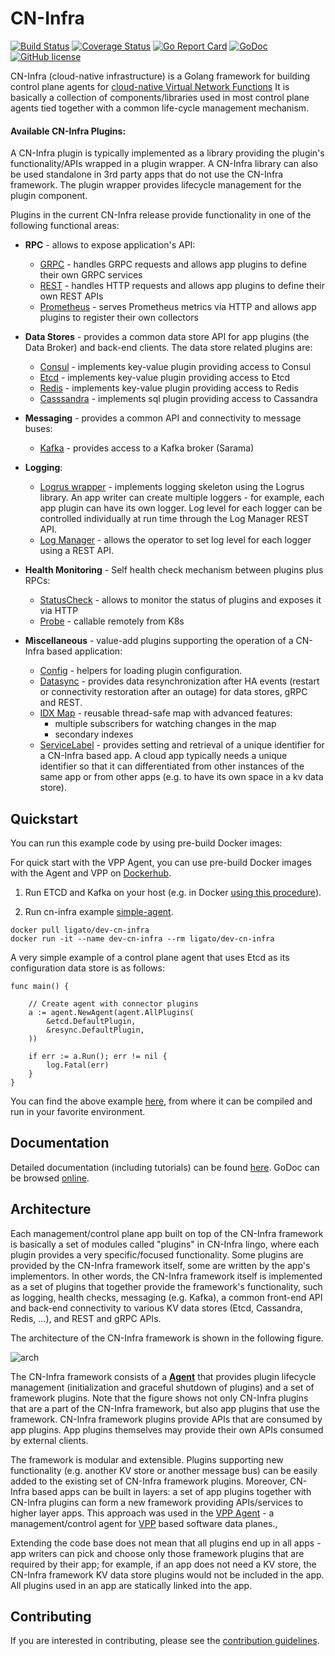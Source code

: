 # CN-Infra

[![Build Status](https://travis-ci.org/ligato/cn-infra.svg?branch=master)](https://travis-ci.org/ligato/cn-infra)
[![Coverage Status](https://coveralls.io/repos/github/ligato/cn-infra/badge.svg?branch=master)](https://coveralls.io/github/ligato/cn-infra?branch=master)
[![Go Report Card](https://goreportcard.com/badge/github.com/ligato/cn-infra)](https://goreportcard.com/report/github.com/ligato/cn-infra)
[![GoDoc](https://godoc.org/github.com/ligato/cn-infra?status.svg)](https://godoc.org/github.com/ligato/cn-infra)
[![GitHub license](https://img.shields.io/badge/license-Apache%20license%202.0-blue.svg)](https://github.com/ligato/cn-infra/blob/master/LICENSE.md)

CN-Infra (cloud-native infrastructure) is a Golang framework for building
control plane agents for [cloud-native Virtual Network Functions][4] It is
basically a collection of components/libraries used in most control plane 
agents tied together with a common life-cycle management mechanism.

#### Available CN-Infra Plugins:

A CN-Infra plugin is typically implemented as a library providing the 
plugin's functionality/APIs wrapped in a plugin wrapper. A CN-Infra 
library can also be used standalone in 3rd party apps that do not use
the CN-Infra framework. The plugin wrapper provides lifecycle management 
for the plugin component.

Plugins in the current CN-Infra release provide functionality in one of 
the following functional areas:

* **RPC** - allows to expose application's API:
  - [GRPC](rpc/grpc) - handles GRPC requests and allows app plugins to define
    their own GRPC services
  - [REST](rpc/rest) - handles HTTP requests and allows app plugins to define
    their own REST APIs
  - [Prometheus](rpc/prometheus) - serves Prometheus metrics via HTTP and allows
    app plugins to register their own collectors
        
* **Data Stores** - provides a common data store API for app plugins (the 
    Data Broker) and back-end clients. The data store related plugins are:
  - [Consul](db/keyval/consul) - implements key-value plugin providing access to Consul
  - [Etcd](db/keyval/etcd) - implements key-value plugin providing access to Etcd
  - [Redis](db/keyval/redis) - implements key-value plugin providing access to Redis
  - [Casssandra](db/sql/cassandra) - implements sql plugin providing access to Cassandra
    
* **Messaging** - provides a common API and connectivity to message buses:
  - [Kafka](messaging/kafka) - provides access to a Kafka broker (Sarama)
    
* **Logging**:
  - [Logrus wrapper](logging/logrus) - implements logging skeleton 
    using the Logrus library. An app writer can create multiple loggers -
    for example, each app plugin can have its own logger. Log level
    for each logger can be controlled individually at run time through
    the Log Manager REST API.
  - [Log Manager](logging/logmanager) - allows the operator to set log
    level for each logger using a REST API.
    
* **Health Monitoring** - Self health check mechanism between plugins 
    plus RPCs:
  - [StatusCheck](health/statuscheck) - allows to monitor the status of plugins
    and exposes it via HTTP
  - [Probe](health/probe) - callable remotely from K8s
  
* **Miscellaneous** - value-add plugins supporting the operation of a 
    CN-Infra based application: 
  - [Config](config) - helpers for loading plugin configuration.
  - [Datasync](datasync/resync) - provides data resynchronization after HA 
    events (restart or connectivity restoration after an outage) for data
    stores, gRPC and REST.
  - [IDX Map](idxmap) - reusable thread-safe map with advanced features:
    * multiple subscribers for watching changes in the map
    * secondary indexes
  - [ServiceLabel](servicelabel) - provides setting and retrieval of a 
      unique identifier for a CN-Infra based app. A cloud app typically needs
      a unique identifier so that it can differentiated from other instances 
      of the same app or from other apps (e.g. to have its own space in a kv 
      data store).


## Quickstart

You can run this example code by using pre-build Docker images:

For quick start with the VPP Agent, you can use pre-build Docker images with the Agent and VPP
on [Dockerhub](https://hub.docker.com/r/ligato/dev-cn-infra/).

1. Run ETCD and Kafka on your host (e.g. in Docker 
  [using this procedure](examples/simple-agent/README.md)).

2. Run cn-infra example [simple-agent](examples/simple-agent/agent.go).
```
docker pull ligato/dev-cn-infra
docker run -it --name dev-cn-infra --rm ligato/dev-cn-infra
```

A very simple example of a control plane agent that uses Etcd as its configuration data store 
is as follows:
```
func main() {

	// Create agent with connector plugins
	a := agent.NewAgent(agent.AllPlugins(
		&etcd.DefaultPlugin,
		&resync.DefaultPlugin,
	))

	if err := a.Run(); err != nil {
		log.Fatal(err)
	}
}
```
You can find the above example [here](examples/simple-agent/agent.go), from where it can be 
compiled and run in your favorite environment.

## Documentation

Detailed documentation (including tutorials) can be found [here](https://ligato.io/vpp-agent).
GoDoc can be browsed [online](https://godoc.org/github.com/ligato/cn-infra).

## Architecture

Each management/control plane app built on top of the CN-Infra framework is 
basically a set of modules called "plugins" in CN-Infra lingo, where each 
plugin provides a very specific/focused functionality. Some plugins are 
provided by the CN-Infra framework itself, some are written by the app's 
implementors. In other words, the CN-Infra framework itself is implemented
as a set of plugins that together provide the framework's functionality, 
such as logging, health checks, messaging (e.g. Kafka), a common front-end
API and back-end connectivity to various KV data stores (Etcd, Cassandra, 
Redis, ...), and REST and gRPC APIs. 

The architecture of the CN-Infra framework is shown in the following figure.

![arch](docs/imgs/high_level_arch_cninfra.png "High Level Architecture of cn-infra")

The CN-Infra framework consists of a **[Agent](agent)** that provides plugin
lifecycle management (initialization and graceful shutdown of plugins) 
and a set of framework plugins. Note that the figure shows not only 
CN-Infra plugins that are a part of the CN-Infra framework, but also 
app plugins that use the framework. CN-Infra framework plugins provide 
APIs that are consumed by app plugins. App plugins themselves may 
provide their own APIs consumed by external clients.

The framework is modular and extensible. Plugins supporting new functionality
(e.g. another KV store or another message bus) can be easily added to the
existing set of CN-Infra framework plugins. Moreover, CN-Infra based apps
can be built in layers: a set of app plugins together with CN-Infra plugins
can form a new framework providing APIs/services to higher layer apps. 
This approach was used in the [VPP Agent][3] - a management/control agent
for [VPP][2] based software data planes.,

Extending the code base does not mean that all plugins end up in all 
apps - app writers can pick and choose only those framework plugins that 
are required by their app; for example, if an app does not need a KV 
store, the CN-Infra framework KV data store plugins would not be included
in the app. All plugins used in an app are statically linked into the 
app.
   
## Contributing

If you are interested in contributing, please see the [contribution guidelines](CONTRIBUTING.md).

[1]: https://12factor.net/
[2]: https://fd.io
[3]: https://github.com/ligato/vpp-agent
[4]: docs/readmes/cn_virtual_function.md
